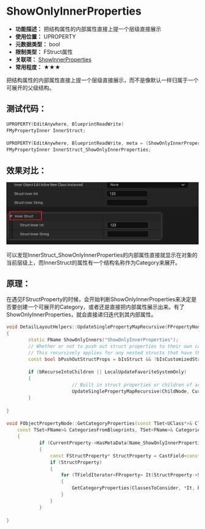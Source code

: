 ﻿# ShowOnlyInnerProperties

- **功能描述：** 把结构属性的内部属性直接上提一个层级直接展示
- **使用位置：** UPROPERTY
- **元数据类型：** bool
- **限制类型：** FStruct属性
- **关联项：** [ShowInnerProperties](../ShowInnerProperties/ShowInnerProperties.md)
- **常用程度：** ★★★

把结构属性的内部属性直接上提一个层级直接展示，而不是像默认一样归属于一个可展开的父级结构。

## 测试代码：

```cpp
UPROPERTY(EditAnywhere, BlueprintReadWrite)
FMyPropertyInner InnerStruct;

UPROPERTY(EditAnywhere, BlueprintReadWrite, meta = (ShowOnlyInnerProperties))
FMyPropertyInner InnerStruct_ShowOnlyInnerProperties;
```

## 效果对比：

![Untitled](Untitled.png)

可以发现InnerStruct_ShowOnlyInnerProperties的内部属性直接就显示在对象的当前层级上，而InnerStruct的属性有一个结构名称作为Category来展开。

## 原理：

在遇见FStructProperty的时候，会开始判断ShowOnlyInnerProperties来决定是否要创建一个可展开的Category，或者还是直接把内部属性展示出来。有了ShowOnlyInnerProperties，就会直接递归迭代到其内部属性。

```cpp
void DetailLayoutHelpers::UpdateSinglePropertyMapRecursive(FPropertyNode& InNode, FName CurCategory, FComplexPropertyNode* CurObjectNode, FUpdatePropertyMapArgs& InUpdateArgs)
{
		static FName ShowOnlyInners("ShowOnlyInnerProperties");
		// Whether or not to push out struct properties to their own categories or show them inside an expandable struct
		// This recursively applies for any nested structs that have the ShowOnlyInners metadata 
		const bool bPushOutStructProps = bIsStruct && !bIsCustomizedStruct && Property->HasMetaData(ShowOnlyInners);
		
		if (bRecurseIntoChildren || LocalUpdateFavoriteSystemOnly)
		{
						// Built in struct properties or children of arras 
						UpdateSinglePropertyMapRecursive(ChildNode, CurCategory, CurObjectNode, ChildArgs);
		}

}

void FObjectPropertyNode::GetCategoryProperties(const TSet<UClass*>& ClassesToConsider, const FProperty* CurrentProperty, bool bShouldShowDisableEditOnInstance, bool bShouldShowHiddenProperties,
	const TSet<FName>& CategoriesFromBlueprints, TSet<FName>& CategoriesFromProperties, TArray<FName>& SortedCategories)
	{
			if (CurrentProperty->HasMetaData(Name_ShowOnlyInnerProperties))
			{
				const FStructProperty* StructProperty = CastField<const FStructProperty>(CurrentProperty);
				if (StructProperty)
				{
					for (TFieldIterator<FProperty> It(StructProperty->Struct); It; ++It)
					{
						GetCategoryProperties(ClassesToConsider, *It, bShouldShowDisableEditOnInstance, bShouldShowHiddenProperties, CategoriesFromBlueprints, CategoriesFromProperties, SortedCategories);
					}
				}
			}
			
}
```
